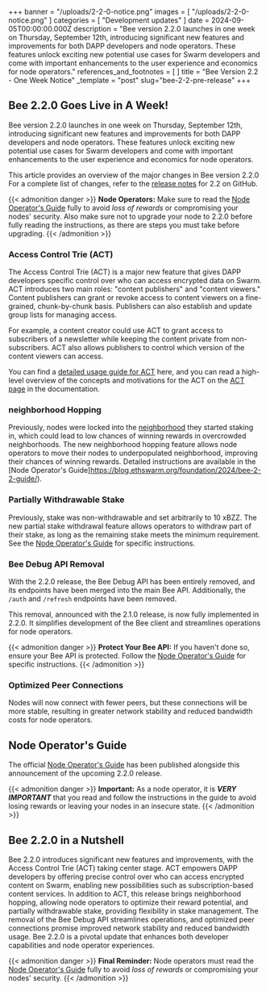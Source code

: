 +++
banner = "/uploads/2-2-0-notice.png"
images = [ "/uploads/2-2-0-notice.png" ]
categories = [ "Development updates" ]
date = 2024-09-05T00:00:00.000Z
description = "Bee version 2.2.0 launches in one week on Thursday, September 12th, introducing significant new features and improvements for both DAPP developers and node operators. These features unlock exciting new potential use cases for Swarm developers and come with important enhancements to the user experience and economics for node operators."
references_and_footnotes = [ ]
title = "Bee Version 2.2 - One Week Notice"
_template = "post"
slug="bee-2-2-pre-release"
+++


## Bee 2.2.0 Goes Live in A Week!

Bee version 2.2.0 launches in one week on Thursday, September 12th, introducing significant new features and improvements for both DAPP developers and node operators. These features unlock exciting new potential use cases for Swarm developers and come with important enhancements to the user experience and economics for node operators.

This article provides an overview of the major changes in Bee version 2.2.0 For a complete list of changes, refer to the [release notes](https://github.com/ethersphere/bee/releases) for 2.2 on GitHub.

{{< admonition danger >}}
**Node Operators:** Make sure to read the [Node Operator's Guide](https://blog.ethswarm.org/foundation/2024/bee-2-2-guide/) fully to avoid *loss of rewards* or compromising your nodes' security. Also make sure not to upgrade your node to 2.2.0 before fully reading the instructions, as there are steps you must take before upgrading.
{{< /admonition >}}

### Access Control Trie (ACT)  

The Access Control Trie (ACT) is a major new feature that gives DAPP developers specific control over who can access encrypted data on Swarm. ACT introduces two main roles: "content publishers" and "content viewers." Content publishers can grant or revoke access to content viewers on a fine-grained, chunk-by-chunk basis. Publishers can also establish and update group lists for managing access.

For example, a content creator could use ACT to grant access to subscribers of a newsletter while keeping the content private from non-subscribers. ACT also allows publishers to control which version of the content viewers can access.

You can find a [detailed usage guide for ACT](https://docs.ethswarm.org/docs/develop/tools-and-features/act) here, and you can read a high-level overview of the concepts and motivations for the ACT on the [ACT page](https://docs.ethswarm.org/docs/learn/technology/act) in the documentation.

### neighborhood Hopping
 
Previously, nodes were locked into the [neighborhood](https://docs.ethswarm.org/docs/learn/glossary#neighborhood) they started staking in, which could lead to low chances of winning rewards in overcrowded neighborhoods. The new neighborhood hopping feature allows node operators to move their nodes to underpopulated neighborhood, improving their chances of winning rewards. Detailed instructions are available in the [Node Operator's Guide]https://blog.ethswarm.org/foundation/2024/bee-2-2-guide/).

### Partially Withdrawable Stake

Previously, stake was non-withdrawable and set arbitrarily to 10 xBZZ. The new partial stake withdrawal feature allows operators to withdraw part of their stake, as long as the remaining stake meets the minimum requirement. See the [Node Operator's Guide](https://blog.ethswarm.org/foundation/2024/bee-2-2-guide/) for specific instructions.

### Bee Debug API Removal

With the 2.2.0 release, the Bee Debug API has been entirely removed, and its endpoints have been merged into the main Bee API. Additionally, the `/auth` and `/refresh` endpoints have been removed.

This removal, announced with the 2.1.0 release, is now fully implemented in 2.2.0. It simplifies development of the Bee client and streamlines operations for node operators.

{{< admonition danger >}}
**Protect Your Bee API:** If you haven't done so, ensure your Bee API is protected. Follow the [Node Operator's Guide](https://blog.ethswarm.org/foundation/2024/bee-2-2-guide/) for specific instructions.
{{< /admonition >}}


### Optimized Peer Connections

Nodes will now connect with fewer peers, but these connections will be more stable, resulting in greater network stability and reduced bandwidth costs for node operators.

## Node Operator's Guide

The official [Node Operator's Guide](https://blog.ethswarm.org/foundation/2024/bee-2-2-guide/) has been published alongside this announcement of the upcoming 2.2.0 release.

{{< admonition danger >}}
**Important:** As a node operator, it is ***VERY IMPORTANT*** that you read and follow the instructions in the guide to avoid losing rewards or leaving your nodes in an insecure state.
{{< /admonition >}}

## Bee 2.2.0 in a Nutshell

Bee 2.2.0 introduces significant new features and improvements, with the Access Control Trie (ACT) taking center stage. ACT empowers DAPP developers by offering precise control over who can access encrypted content on Swarm, enabling new possibilities such as subscription-based content services. In addition to ACT, this release brings neighborhood hopping, allowing node operators to optimize their reward potential, and partially withdrawable stake, providing flexibility in stake management. The removal of the Bee Debug API streamlines operations, and optimized peer connections promise improved network stability and reduced bandwidth usage. Bee 2.2.0 is a pivotal update that enhances both developer capabilities and node operator experiences.


{{< admonition danger >}}
**Final Reminder:** Node operators must read the [Node Operator's Guide](https://blog.ethswarm.org/foundation/2024/bee-2-2-guide/) fully to avoid *loss of rewards* or compromising your nodes' security.
{{< /admonition >}}
